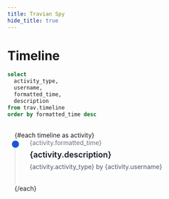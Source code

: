```yaml
---
title: Travian Spy
hide_title: true
---
```


<h1>Timeline</h1>

```sql timeline
select 
  activity_type,
  username,
  formatted_time,
  description
from trav.timeline
order by formatted_time desc
```

<div class="timeline-container">
  {#each timeline as activity}
    <div class="timeline-item">
      <div class="timeline-date">{activity.formatted_time}</div>
      <div class="timeline-title">{activity.description}</div>
      <div class="timeline-content">
        {activity.activity_type} by {activity.username}
      </div>
    </div>
  {/each}
</div>

<style>
  .timeline-container {
    position: relative;
    padding: 1rem;
  }
  
  .timeline-item {
    position: relative;
    padding-left: 2rem;
    padding-bottom: 2rem;
    border-left: 2px solid #e5e7eb;
  }
  
  .timeline-item::before {
    content: '';
    position: absolute;
    left: -0.5rem;
    top: 0.25rem;
    height: 1rem;
    width: 1rem;
    background: #1a56db;
    border-radius: 50%;
  }
  
  .timeline-date {
    font-size: 0.875rem;
    color: #6b7280;
    margin-bottom: 0.5rem;
  }
  
  .timeline-title {
    font-size: 1.125rem;
    font-weight: 600;
    color: #111827;
    margin-bottom: 0.5rem;
  }
  
  .timeline-content {
    color: #4b5563;
  }
</style>